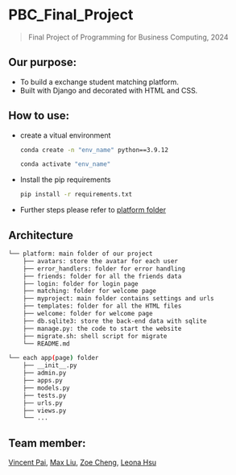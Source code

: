 # PBC_Final_Project
> Final Project of Programming for Business Computing, 2024

## Our purpose:
- To build a exchange student matching platform.
- Built with Django and decorated with HTML and CSS.
  
## How to use:
- create a vitual environment
  ```bash
  conda create -n "env_name" python==3.9.12
  ```
  ```bash
  conda activate "env_name"
  ```
- Install the pip requirements
  ```bash
  pip install -r requirements.txt
  ```
- Further steps please refer to [platform folder](https://github.com/Bai1026/PBC_Final_Project/tree/main/platform)

## Architecture
```bash
└── platform: main folder of our project
    ├── avatars: store the avatar for each user
    ├── error_handlers: folder for error handling
    ├── friends: folder for all the friends data
    ├── login: folder for login page
    ├── matching: folder for welcome page
    ├── myproject: main folder contains settings and urls
    ├── templates: folder for all the HTML files
    ├── welcome: folder for welcome page
    ├── db.sqlite3: store the back-end data with sqlite
    ├── manage.py: the code to start the website
    ├── migrate.sh: shell script for migrate
    └── README.md  
```

```bash
└── each app(page) folder
    ├── __init__.py
    ├── admin.py
    ├── apps.py
    ├── models.py
    ├── tests.py
    ├── urls.py
    ├── views.py
    └── ...
```

## Team member:
  [Vincent Pai](https://github.com/Bai1026), [Max Liu](https://github.com/max09401), [Zoe Cheng](https://github.com/zoe891026), [Leona Hsu](https://github.com/Leonahsu)
